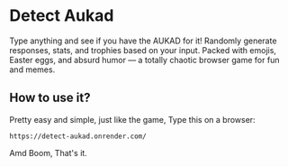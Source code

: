 # Detect Aukad 

Type anything and see if you have the AUKAD for it! Randomly generate responses, stats, and trophies based on your input. Packed with emojis, Easter eggs, and absurd humor — a totally chaotic browser game for fun and memes.

## How to use it?

Pretty easy and simple, just like the game, Type this on a browser:

```
https://detect-aukad.onrender.com/
```

Amd Boom, That's it.
